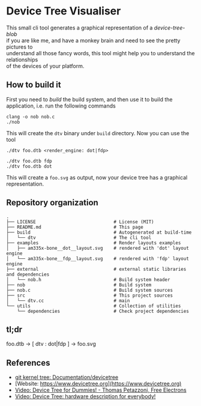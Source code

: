# Device Tree Visualiser

This small cli tool generates a graphical representation of a *device-tree-blob*\
if you are like me, and have a monkey brain and need to see the pretty pictures to\
understand all those fancy words, this tool might help you to understand the relationships\
of the devices of your platform.

## How to build it

First you need to *build* the build system, and then use it to build the application, i.e. run the following commands

```shell
clang -o nob nob.c
./nob
```

This will create the `dtv` binary under `build` directory. Now you can use the tool

```shell
./dtv foo.dtb <render_engine: dot|fdp>

./dtv foo.dtb fdp
./dtv foo.dtb dot
```

This will create a `foo.svg` as output, now your device tree has a graphical representation.

## Repository organization

```shell
.
├── LICENSE                             # License (MIT)
├── README.md                           # This page
├── build                               # Autogenerated at build-time
│   └── dtv                             # The cli tool
├── examples                            # Render layouts examples
│   ├── am335x-bone__dot__layout.svg    # rendered with 'dot' layout engine
│   └── am335x-bone__fdp__layout.svg    # rendered with 'fdp' layout engine
├── external                            # external static libraries and dependencies
│   └── nob.h                           # Build system header
├── nob                                 # Build system
├── nob.c                               # Build system sources
├── src                                 # This project sources
│   └── dtv.cc                          # main
└── utils                               # Collection of utilities
    └── dependencies                    # Check project dependencies
```

## tl;dr

foo.dtb -> [ dtv : dot|fdp ] -> foo.svg

## References

- [git kernel tree: Documentation/devicetree](https://web.git.kernel.org/pub/scm/linux/kernel/git/torvalds/linux.git/tree/Documentation/devicetree)
- [Website: https://www.devicetree.org](https://www.devicetree.org)
- [Video: Device Tree for Dummies! - Thomas Petazzoni, Free Electrons](https://youtu.be/m_NyYEBxfn8?si=gxfQnGGdv6R7iz1e)
- [Video: Device Tree: hardware description for everybody!](https://youtu.be/Nz6aBffv-Ek?si=vWhUn6WJIg9Tt-xT)
